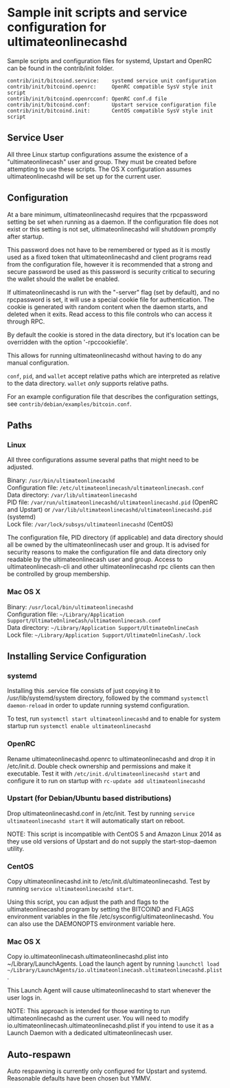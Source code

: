 Sample init scripts and service configuration for ultimateonlinecashd
==========================================================

Sample scripts and configuration files for systemd, Upstart and OpenRC
can be found in the contrib/init folder.

    contrib/init/bitcoind.service:    systemd service unit configuration
    contrib/init/bitcoind.openrc:     OpenRC compatible SysV style init script
    contrib/init/bitcoind.openrcconf: OpenRC conf.d file
    contrib/init/bitcoind.conf:       Upstart service configuration file
    contrib/init/bitcoind.init:       CentOS compatible SysV style init script

Service User
---------------------------------

All three Linux startup configurations assume the existence of a "ultimateonlinecash" user
and group.  They must be created before attempting to use these scripts.
The OS X configuration assumes ultimateonlinecashd will be set up for the current user.

Configuration
---------------------------------

At a bare minimum, ultimateonlinecashd requires that the rpcpassword setting be set
when running as a daemon.  If the configuration file does not exist or this
setting is not set, ultimateonlinecashd will shutdown promptly after startup.

This password does not have to be remembered or typed as it is mostly used
as a fixed token that ultimateonlinecashd and client programs read from the configuration
file, however it is recommended that a strong and secure password be used
as this password is security critical to securing the wallet should the
wallet be enabled.

If ultimateonlinecashd is run with the "-server" flag (set by default), and no rpcpassword is set,
it will use a special cookie file for authentication. The cookie is generated with random
content when the daemon starts, and deleted when it exits. Read access to this file
controls who can access it through RPC.

By default the cookie is stored in the data directory, but it's location can be overridden
with the option '-rpccookiefile'.

This allows for running ultimateonlinecashd without having to do any manual configuration.

`conf`, `pid`, and `wallet` accept relative paths which are interpreted as
relative to the data directory. `wallet` *only* supports relative paths.

For an example configuration file that describes the configuration settings,
see `contrib/debian/examples/bitcoin.conf`.

Paths
---------------------------------

### Linux

All three configurations assume several paths that might need to be adjusted.

Binary:              `/usr/bin/ultimateonlinecashd`  
Configuration file:  `/etc/ultimateonlinecash/ultimateonlinecash.conf`  
Data directory:      `/var/lib/ultimateonlinecashd`  
PID file:            `/var/run/ultimateonlinecashd/ultimateonlinecashd.pid` (OpenRC and Upstart) or `/var/lib/ultimateonlinecashd/ultimateonlinecashd.pid` (systemd)  
Lock file:           `/var/lock/subsys/ultimateonlinecashd` (CentOS)  

The configuration file, PID directory (if applicable) and data directory
should all be owned by the ultimateonlinecash user and group.  It is advised for security
reasons to make the configuration file and data directory only readable by the
ultimateonlinecash user and group.  Access to ultimateonlinecash-cli and other ultimateonlinecashd rpc clients
can then be controlled by group membership.

### Mac OS X

Binary:              `/usr/local/bin/ultimateonlinecashd`  
Configuration file:  `~/Library/Application Support/UltimateOnlineCash/ultimateonlinecash.conf`  
Data directory:      `~/Library/Application Support/UltimateOnlineCash`  
Lock file:           `~/Library/Application Support/UltimateOnlineCash/.lock`  

Installing Service Configuration
-----------------------------------

### systemd

Installing this .service file consists of just copying it to
/usr/lib/systemd/system directory, followed by the command
`systemctl daemon-reload` in order to update running systemd configuration.

To test, run `systemctl start ultimateonlinecashd` and to enable for system startup run
`systemctl enable ultimateonlinecashd`

### OpenRC

Rename ultimateonlinecashd.openrc to ultimateonlinecashd and drop it in /etc/init.d.  Double
check ownership and permissions and make it executable.  Test it with
`/etc/init.d/ultimateonlinecashd start` and configure it to run on startup with
`rc-update add ultimateonlinecashd`

### Upstart (for Debian/Ubuntu based distributions)

Drop ultimateonlinecashd.conf in /etc/init.  Test by running `service ultimateonlinecashd start`
it will automatically start on reboot.

NOTE: This script is incompatible with CentOS 5 and Amazon Linux 2014 as they
use old versions of Upstart and do not supply the start-stop-daemon utility.

### CentOS

Copy ultimateonlinecashd.init to /etc/init.d/ultimateonlinecashd. Test by running `service ultimateonlinecashd start`.

Using this script, you can adjust the path and flags to the ultimateonlinecashd program by
setting the BITCOIND and FLAGS environment variables in the file
/etc/sysconfig/ultimateonlinecashd. You can also use the DAEMONOPTS environment variable here.

### Mac OS X

Copy io.ultimateonlinecash.ultimateonlinecashd.plist into ~/Library/LaunchAgents. Load the launch agent by
running `launchctl load ~/Library/LaunchAgents/io.ultimateonlinecash.ultimateonlinecashd.plist`.

This Launch Agent will cause ultimateonlinecashd to start whenever the user logs in.

NOTE: This approach is intended for those wanting to run ultimateonlinecashd as the current user.
You will need to modify io.ultimateonlinecash.ultimateonlinecashd.plist if you intend to use it as a
Launch Daemon with a dedicated ultimateonlinecash user.

Auto-respawn
-----------------------------------

Auto respawning is currently only configured for Upstart and systemd.
Reasonable defaults have been chosen but YMMV.
